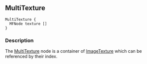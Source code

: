## MultiTexture

```
MultiTexture {
  MFNode texture []
}
```

### Description

The [MultiTexture](#multitexture) node is a container of [ImageTexture](imagetexture.md) which can be referenced by their index.
